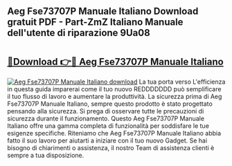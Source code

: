 ## Aeg Fse73707P Manuale Italiano Download gratuit PDF - Part-ZmZ Italiano Manuale dell'utente di riparazione 9Ua08

# <h2><a href="http://dfb462.blite.top/?on=Aeg+Fse73707P+Manuale+Italiano">🔗Download 👉🔴 Aeg Fse73707P Manuale Italiano</a></h2>

[![Aeg Fse73707P Manuale Italiano download](https://i.imgur.com/lujVjoI.png)](http://dfb462.blite.top/?on=Aeg+Fse73707P+Manuale+Italiano)
La tua porta verso L'efficienza in questa guida imparerai come il tuo nuovo REDDDDDDD può semplificare il tuo flusso di lavoro e aumentare la produttività. La sicurezza prima di Aeg Fse73707P Manuale Italiano, sempre questo prodotto è stato progettato pensando alla sicurezza. Si prega di osservare tutte le precauzioni di sicurezza durante il funzionamento. Questo Aeg Fse73707P Manuale Italiano offre una gamma completa di funzionalità per soddisfare le tue esigenze specifiche. Riteniamo che Aeg Fse73707P Manuale Italiano abbia fatto il suo lavoro per aiutarti a iniziare con il tuo nuovo Gadget. Se hai bisogno di chiarimenti o assistenza, il nostro Team di assistenza clienti è sempre a tua disposizione.

